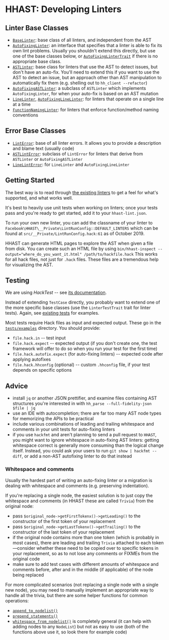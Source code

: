 # HHAST: Developing Linters

## Linter Base Classes

 - [`BaseLinter`](../src/Linters/BaseLinter.hack): base class of all linters, and independent from the AST
 - [`AutoFixingLinter`](../src/Linters/AutoFixingLinter.hack): an interface that specifies that a linter is able to fix its own lint problems. Usually you shouldn't extend this directly, but use one of the base classes below, or [`AutoFixingLinterTrait`](../src/Linters/AutoFixingLinterTrait.hack) if there is no appropriate base class.
 - [`ASTLinter`](../src/Linters/ASTLinter.hack): base class for linters that use the AST to detect issues, but don't have an auto-fix. You'll need to extend this if you want to use the AST to detect an issue, but an approach other than AST manipulation to automatically fix them (e.g. shelling out to `hh_client --refactor`)
 - [`AutoFixingASTLinter`](../src/Linters/AutoFixingASTLinter.hack): a subclass of `ASTLinter` which implements `AutoFixingLinter`, for when your auto-fix is based on an AST mutation
 - [`LineLinter`](../src/Linters/LineLinter.hack), [`AutoFixingLineLinter`](../src/Linters/AutoFixingLineLinter.hack): for linters that operate on a single line at a time
 - [`FunctionNamingLinter`](../src/Linters/FunctionNamingLinter.hack): for linters that enforce function/method naming conventions

## Error Base Classes

 - [`LintError`](../src/Linters/LintError.hack): base of all linter errors. It allows you to provide a description and blame text (usually code)
 - [`ASTLintError`](../src/Linters/ASTLintError.hack): subclass of `LintError` for linters that derive from `ASTLinter` or `AutoFixingASTLinter`
 - [`LineLintError`](../src/Linters/LineLintError.hack): for `LineLinter` and `AutoFixingLineLinter`

## Getting Started

The best way is to read through [the existing linters](../src/Linters/) to get a feel for what's supported, and what works well.

It's best to heavily use unit tests when working on linters; once your tests pass and you're ready to get started, add it to your `hhast-lint.json`.

To run your own new linter, you can add the classname of your linter to `Facebook\HHAST\__Private\LintRunConfig::DEFAULT_LINTERS` which can be found at `src/__Private/LintRunConfig.hack:61` as of October 2019.

HHAST can generate HTML pages to explore the AST when given a file from disk. You can create such an HTML file by using `bin/hhast-inspect --output="where_do_you_want_it.html" /path/to/hackfile.hack` This works for all hack files, not just for `.hack` files. These files are a tremendous help for visualizing the AST.

## Testing

We are using *HackTest* -- see [its documentation](https://github.com/hhvm/hacktest/blob/master/README.md).

Instead of extending `TestCase` directly, you probably want to extend one of the more specific base classes (use the `LinterTestTrait` trait for linter tests). Again, see [existing tests](https://github.com/hhvm/hhast/tree/master/tests) for examples.

Most tests require Hack files as input and expected output. These go in the [`tests/examples`](https://github.com/hhvm/hhast/tree/master/tests/examples) directory. You should provide:

- `file.hack.in` -- test input
- `file.hack.expect` -- expected output (if you don't create one, the test framework will offer to do so when you run your test for the first time)
- `file.hack.autofix.expect` (for auto-fixing linters) -- expected code after applying autofixes
- `file.hack.hhconfig` (optional) -- custom `.hhconfig` file, if your test depends on specific options

## Advice

 - install `jq` or another JSON prettifier, and examine files containing AST structures you're interested in with `hh_parse --full-fidelity-json $file | jq`
 - use an IDE with autocompletion; there are far too many AST node types for memorizing the APIs to be practical
 - include various combinations of leading and trailing whitespace and comments in your unit tests for auto-fixing linters
 - if you use `hackfmt` and aren't planning to send a pull request to `HHAST`, you might want to ignore whitespace in auto-fixing AST linters: getting whitespace correct is generally more consuming than the logical change itself. Instead, you could ask your users to run `git show | hackfmt --diff`, or add a non-AST autofixing linter to do that instead

### Whitespace and comments

Usually the hardest part of writing an auto-fixing linter or a migration is
dealing with whitespace and comments (e.g. preserving indentation).

If you're replacing a single node, the easiest solution is to just copy the
whitespace and comments (in HHAST these are called `Trivia`) from the original
node:

- pass `$original_node->getFirstTokenx()->getLeading()` to the constructor of
  the first token of your replacement
- pass `$original_node->getLastTokenx()->getTrailing()` to the constructor of
  the last token of your replacement
- if the original node contains more than one token (which is probably in most
  cases), there are leading and trailing `Trivia` attached to each
  token&mdash;consider whether these need to be copied over to specific tokens
  in your replacement, so as to not lose any comments or FIXMEs from the
  original code
- make sure to add test cases with different amounts of whitespace and comments
  before, after and in the middle (if applicable) of the node being replaced

For more complicated scenarios (not replacing a single node with a single new
node), you may need to manually implement an appropriate way to handle all the
trivia, but there are some helper functions for common operations:

- [`append_to_nodelist()`](https://github.com/hhvm/hhast/blob/master/src/Migrations/append_to_nodelist.hack#L15)
- [`prepend_statements()`](https://github.com/hhvm/hhast/blob/master/src/Migrations/prepend_statements.hack#L15)
- [`whitespace_from_nodelist()`](https://github.com/hhvm/hhast/blob/master/src/__Private/whitespace_from_nodelist.hack#L15)
  is completely general (it can help with adding nodes to any `NodeList`) but
  not as easy to use (both of the functions above use it, so look there for
  example code)
